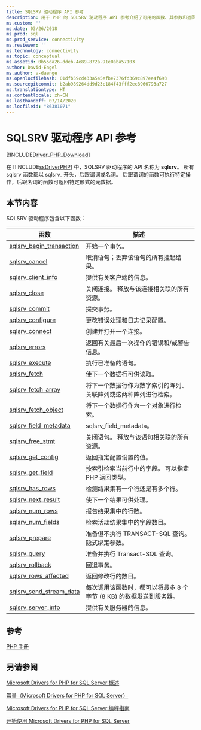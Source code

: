 ```yaml
---
title: SQLSRV 驱动程序 API 参考
description: 用于 PHP 的 SQLSRV 驱动程序 API 参考介绍了可用的函数、其参数和返回值。
ms.custom: ''
ms.date: 03/26/2018
ms.prod: sql
ms.prod_service: connectivity
ms.reviewer: ''
ms.technology: connectivity
ms.topic: conceptual
ms.assetid: 0b55da26-ddeb-4e89-872a-91e0aba57103
author: David-Engel
ms.author: v-daenge
ms.openlocfilehash: 01dfb59cd433a545efbe7376fd369c897ee4f693
ms.sourcegitcommit: b2ab989264dd9d23c184f43fff2ec8966793a727
ms.translationtype: HT
ms.contentlocale: zh-CN
ms.lasthandoff: 07/14/2020
ms.locfileid: "86381071"
---
```

# <a name="sqlsrv-driver-api-reference"></a>SQLSRV 驱动程序 API 参考
[!INCLUDE[Driver_PHP_Download](../../includes/driver_php_download.md)]

在 [!INCLUDE[ssDriverPHP](../../includes/ssdriverphp_md.md)] 中，SQLSRV 驱动程序的 API 名称为 **sqlsrv**。 所有 sqlsrv 函数都以 sqlsrv_ 开头，后跟谓词或名词。 后跟谓词的函数可执行特定操作，后跟名词的函数可返回特定形式的元数据。  
  
## <a name="in-this-section"></a>本节内容  
SQLSRV 驱动程序包含以下函数：  
  
|函数|描述|  
|------------|---------------|  
|[sqlsrv_begin_transaction](../../connect/php/sqlsrv-begin-transaction.md)|开始一个事务。|  
|[sqlsrv_cancel](../../connect/php/sqlsrv-cancel.md)|取消语句；丢弃该语句的所有挂起结果。|  
|[sqlsrv_client_info](../../connect/php/sqlsrv-client-info.md)|提供有关客户端的信息。|  
|[sqlsrv_close](../../connect/php/sqlsrv-close.md)|关闭连接。 释放与该连接相关联的所有资源。|  
|[sqlsrv_commit](../../connect/php/sqlsrv-commit.md)|提交事务。|  
|[sqlsrv_configure](../../connect/php/sqlsrv-configure.md)|更改错误处理和日志记录配置。|  
|[sqlsrv_connect](../../connect/php/sqlsrv-connect.md)|创建并打开一个连接。|  
|[sqlsrv_errors](../../connect/php/sqlsrv-errors.md)|返回有关最后一次操作的错误和/或警告信息。|  
|[sqlsrv_execute](../../connect/php/sqlsrv-execute.md)|执行已准备的语句。|  
|[sqlsrv_fetch](../../connect/php/sqlsrv-fetch.md)|使下一个数据行可供读取。|  
|[sqlsrv_fetch_array](../../connect/php/sqlsrv-fetch-array.md)|将下一个数据行作为数字索引的阵列、关联阵列或这两种阵列进行检索。|  
|[sqlsrv_fetch_object](../../connect/php/sqlsrv-fetch-object.md)|将下一个数据行作为一个对象进行检索。|  
|[sqlsrv_field_metadata](../../connect/php/sqlsrv-field-metadata.md)|sqlsrv_field_metadata。|  
|[sqlsrv_free_stmt](../../connect/php/sqlsrv-free-stmt.md)|关闭语句。 释放与该语句相关联的所有资源。|  
|[sqlsrv_get_config](../../connect/php/sqlsrv-get-config.md)|返回指定配置设置的值。|  
|[sqlsrv_get_field](../../connect/php/sqlsrv-get-field.md)|按索引检索当前行中的字段。 可以指定 PHP 返回类型。|  
|[sqlsrv_has_rows](../../connect/php/sqlsrv-has-rows.md)|检测结果集有一个行还是有多个行。|  
|[sqlsrv_next_result](../../connect/php/sqlsrv-next-result.md)|使下一个结果可供处理。|  
|[sqlsrv_num_rows](../../connect/php/sqlsrv-num-rows.md)|报告结果集中的行数。|  
|[sqlsrv_num_fields](../../connect/php/sqlsrv-num-fields.md)|检索活动结果集中的字段数目。|  
|[sqlsrv_prepare](../../connect/php/sqlsrv-prepare.md)|准备但不执行 TRANSACT-SQL 查询。 隐式绑定参数。|  
|[sqlsrv_query](../../connect/php/sqlsrv-query.md)|准备并执行 Transact-SQL 查询。|  
|[sqlsrv_rollback](../../connect/php/sqlsrv-rollback.md)|回退事务。|  
|[sqlsrv_rows_affected](../../connect/php/sqlsrv-rows-affected.md)|返回修改行的数目。|  
|[sqlsrv_send_stream_data](../../connect/php/sqlsrv-send-stream-data.md)|每次调用该函数时，都可以将最多 8 个字节 (8 KB) 的数据发送到服务器。|  
|[sqlsrv_server_info](../../connect/php/sqlsrv-server-info.md)|提供有关服务器的信息。|  
  
## <a name="reference"></a>参考  
[PHP 手册](https://php.net/manual)  
  
## <a name="see-also"></a>另请参阅  
[Microsoft Drivers for PHP for SQL Server 概述](../../connect/php/overview-of-the-php-sql-driver.md)

[常量（Microsoft Drivers for PHP for SQL Server）](../../connect/php/constants-microsoft-drivers-for-php-for-sql-server.md)

[Microsoft Drivers for PHP for SQL Server 编程指南](../../connect/php/programming-guide-for-php-sql-driver.md)

[开始使用 Microsoft Drivers for PHP for SQL Server](../../connect/php/getting-started-with-the-php-sql-driver.md)
  
